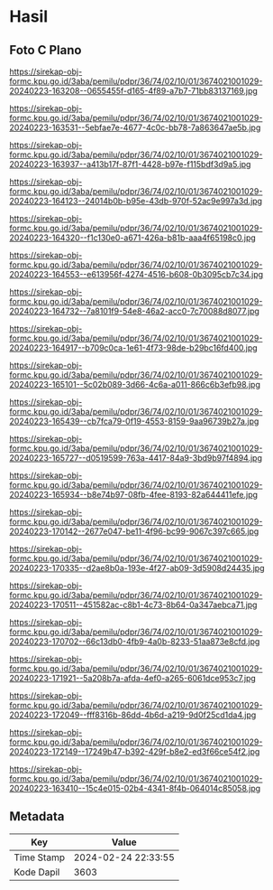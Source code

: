 # Hasil

## Foto C Plano

https://sirekap-obj-formc.kpu.go.id/3aba/pemilu/pdpr/36/74/02/10/01/3674021001029-20240223-163208--0655455f-d165-4f89-a7b7-71bb83137169.jpg

https://sirekap-obj-formc.kpu.go.id/3aba/pemilu/pdpr/36/74/02/10/01/3674021001029-20240223-163531--5ebfae7e-4677-4c0c-bb78-7a863647ae5b.jpg

https://sirekap-obj-formc.kpu.go.id/3aba/pemilu/pdpr/36/74/02/10/01/3674021001029-20240223-163937--a413b17f-87f1-4428-b97e-f115bdf3d9a5.jpg

https://sirekap-obj-formc.kpu.go.id/3aba/pemilu/pdpr/36/74/02/10/01/3674021001029-20240223-164123--24014b0b-b95e-43db-970f-52ac9e997a3d.jpg

https://sirekap-obj-formc.kpu.go.id/3aba/pemilu/pdpr/36/74/02/10/01/3674021001029-20240223-164320--f1c130e0-a671-426a-b81b-aaa4f65198c0.jpg

https://sirekap-obj-formc.kpu.go.id/3aba/pemilu/pdpr/36/74/02/10/01/3674021001029-20240223-164553--e613956f-4274-4516-b608-0b3095cb7c34.jpg

https://sirekap-obj-formc.kpu.go.id/3aba/pemilu/pdpr/36/74/02/10/01/3674021001029-20240223-164732--7a8101f9-54e8-46a2-acc0-7c70088d8077.jpg

https://sirekap-obj-formc.kpu.go.id/3aba/pemilu/pdpr/36/74/02/10/01/3674021001029-20240223-164917--b709c0ca-1e61-4f73-98de-b29bc16fd400.jpg

https://sirekap-obj-formc.kpu.go.id/3aba/pemilu/pdpr/36/74/02/10/01/3674021001029-20240223-165101--5c02b089-3d66-4c6a-a011-866c6b3efb98.jpg

https://sirekap-obj-formc.kpu.go.id/3aba/pemilu/pdpr/36/74/02/10/01/3674021001029-20240223-165439--cb7fca79-0f19-4553-8159-9aa96739b27a.jpg

https://sirekap-obj-formc.kpu.go.id/3aba/pemilu/pdpr/36/74/02/10/01/3674021001029-20240223-165727--d0519599-763a-4417-84a9-3bd9b97f4894.jpg

https://sirekap-obj-formc.kpu.go.id/3aba/pemilu/pdpr/36/74/02/10/01/3674021001029-20240223-165934--b8e74b97-08fb-4fee-8193-82a644411efe.jpg

https://sirekap-obj-formc.kpu.go.id/3aba/pemilu/pdpr/36/74/02/10/01/3674021001029-20240223-170142--2677e047-be11-4f96-bc99-9067c397c665.jpg

https://sirekap-obj-formc.kpu.go.id/3aba/pemilu/pdpr/36/74/02/10/01/3674021001029-20240223-170335--d2ae8b0a-193e-4f27-ab09-3d5908d24435.jpg

https://sirekap-obj-formc.kpu.go.id/3aba/pemilu/pdpr/36/74/02/10/01/3674021001029-20240223-170511--451582ac-c8b1-4c73-8b64-0a347aebca71.jpg

https://sirekap-obj-formc.kpu.go.id/3aba/pemilu/pdpr/36/74/02/10/01/3674021001029-20240223-170702--66c13db0-4fb9-4a0b-8233-51aa873e8cfd.jpg

https://sirekap-obj-formc.kpu.go.id/3aba/pemilu/pdpr/36/74/02/10/01/3674021001029-20240223-171921--5a208b7a-afda-4ef0-a265-6061dce953c7.jpg

https://sirekap-obj-formc.kpu.go.id/3aba/pemilu/pdpr/36/74/02/10/01/3674021001029-20240223-172049--fff8316b-86dd-4b6d-a219-9d0f25cd1da4.jpg

https://sirekap-obj-formc.kpu.go.id/3aba/pemilu/pdpr/36/74/02/10/01/3674021001029-20240223-172149--17249b47-b392-429f-b8e2-ed3f66ce54f2.jpg

https://sirekap-obj-formc.kpu.go.id/3aba/pemilu/pdpr/36/74/02/10/01/3674021001029-20240223-163410--15c4e015-02b4-4341-8f4b-064014c85058.jpg


## Metadata

| Key        | Value               |
| ---------- | ------------------- |
| Time Stamp | 2024-02-24 22:33:55 |
| Kode Dapil | 3603                |



